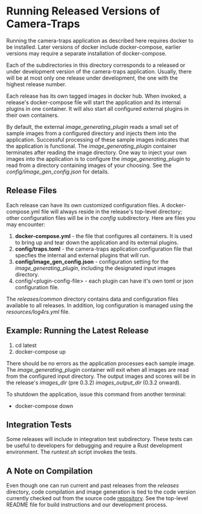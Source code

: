 # Running Released Versions of Camera-Traps

Running the camera-traps application as described here requires docker to be installed.  Later versions of docker include docker-compose, earlier versions may require a separate installation of docker-compose.

Each of the subdirectories in this directory corresponds to a released or under development version of the camera-traps application.  Usually, there will be at most only one release under development, the one with the highest release number.

Each release has its own tagged images in docker hub.  When invoked, a release's docker-compose file will start the application and its internal plugins in one container.  It will also start all configured external plugins in their own containers.

By default, the external *image_generating_plugin* reads a small set of sample images from a configured directory and injects them into the application.  Successful processing of these sample images indicates that the application is functional.  The *image_generating_plugin* container terminates after reading the image directory.  One way to inject your own images into the application is to configure the *image_generating_plugin* to read from a directory containing images of your choosing.  See the *config/image_gen_config.json* for details.

## Release Files

Each release can have its own customized configuration files.  A docker-compose.yml file will always reside in the release's top-level directory; other configuration files will be in the *config* subdirectory.  Here are files you may encounter:

1. **docker-compose.yml** - the file that configures all containers.  It is used to bring up and tear down the application and its external plugins.
2. **config/traps.toml** - the camera-traps application configuration file that specfies the internal and external plugins that will run.
3. **config/image_gen_config.json** - configuration setting for the *image_generating_plugin*, including the designated input images directory.
4. config/\<plugin-config-file> - each plugin can have it's own toml or json configuration file.

The *releases/common* directory contains data and configuration files available to all releases.  In addition, log configuration is managed using the *resources/log4rs.yml* file.

## Example:  Running the Latest Release

1. cd latest
2. docker-compose up

There should be no errors as the application processes each sample image.  The *image_generating_plugin* container will exit when all images are read from the configured input directory.  The output images and scores will be in the release's *images_dir* (pre 0.3.2)
*images_output_dir* (0.3.2 onward).

To shutdown the application, issue this command from another terminal:

- docker-compose down

## Integration Tests

Some releases will include in integration test subdirectory.  These tests can be useful to developers for debugging and require a Rust development environment.  The *runtest.sh* script invokes the tests.

## A Note on Compilation

Even though one can run current and past releases from the *releases* directory, code compilation and image generation is tied to the code version currently checked out from the source code [repository](https://github.com/tapis-project/camera-trapshttps:/).  See the top-level README file for build instructions and our development process.
